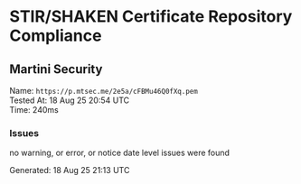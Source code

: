 # STIR/SHAKEN Certificate Repository Compliance

## Martini Security

Name: `https://p.mtsec.me/2e5a/cFBMu46Q0fXq.pem`\
Tested At: 18 Aug 25 20:54 UTC\
Time: 240ms

### Issues

no warning, or error, or notice date level issues were found

Generated: 18 Aug 25 21:13 UTC